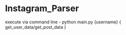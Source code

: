 # Instagram_Parser

execute via command line - python main.py {username} { get_user_data/get_post_data }
